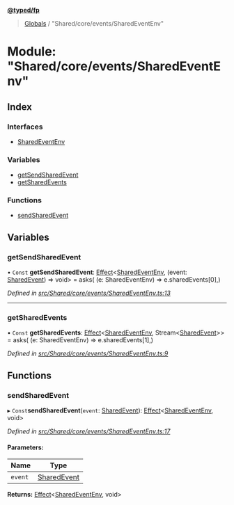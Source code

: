 **[@typed/fp](../README.md)**

> [Globals](../globals.md) / "Shared/core/events/SharedEventEnv"

# Module: "Shared/core/events/SharedEventEnv"

## Index

### Interfaces

* [SharedEventEnv](../interfaces/_shared_core_events_sharedeventenv_.sharedeventenv.md)

### Variables

* [getSendSharedEvent](_shared_core_events_sharedeventenv_.md#getsendsharedevent)
* [getSharedEvents](_shared_core_events_sharedeventenv_.md#getsharedevents)

### Functions

* [sendSharedEvent](_shared_core_events_sharedeventenv_.md#sendsharedevent)

## Variables

### getSendSharedEvent

• `Const` **getSendSharedEvent**: [Effect](_effect_effect_.effect.md)\<[SharedEventEnv](../interfaces/_shared_core_events_sharedeventenv_.sharedeventenv.md), (event: [SharedEvent](_shared_core_events_sharedevent_.sharedevent.md)) => void> = asks( (e: SharedEventEnv) => e.sharedEvents[0],)

*Defined in [src/Shared/core/events/SharedEventEnv.ts:13](https://github.com/TylorS/typed-fp/blob/f129829/src/Shared/core/events/SharedEventEnv.ts#L13)*

___

### getSharedEvents

• `Const` **getSharedEvents**: [Effect](_effect_effect_.effect.md)\<[SharedEventEnv](../interfaces/_shared_core_events_sharedeventenv_.sharedeventenv.md), Stream\<[SharedEvent](_shared_core_events_sharedevent_.sharedevent.md)>> = asks( (e: SharedEventEnv) => e.sharedEvents[1],)

*Defined in [src/Shared/core/events/SharedEventEnv.ts:9](https://github.com/TylorS/typed-fp/blob/f129829/src/Shared/core/events/SharedEventEnv.ts#L9)*

## Functions

### sendSharedEvent

▸ `Const`**sendSharedEvent**(`event`: [SharedEvent](_shared_core_events_sharedevent_.sharedevent.md)): [Effect](_effect_effect_.effect.md)\<[SharedEventEnv](../interfaces/_shared_core_events_sharedeventenv_.sharedeventenv.md), void>

*Defined in [src/Shared/core/events/SharedEventEnv.ts:17](https://github.com/TylorS/typed-fp/blob/f129829/src/Shared/core/events/SharedEventEnv.ts#L17)*

#### Parameters:

Name | Type |
------ | ------ |
`event` | [SharedEvent](_shared_core_events_sharedevent_.sharedevent.md) |

**Returns:** [Effect](_effect_effect_.effect.md)\<[SharedEventEnv](../interfaces/_shared_core_events_sharedeventenv_.sharedeventenv.md), void>
